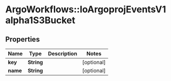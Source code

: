 # ArgoWorkflows::IoArgoprojEventsV1alpha1S3Bucket

## Properties
Name | Type | Description | Notes
------------ | ------------- | ------------- | -------------
**key** | **String** |  | [optional] 
**name** | **String** |  | [optional] 



